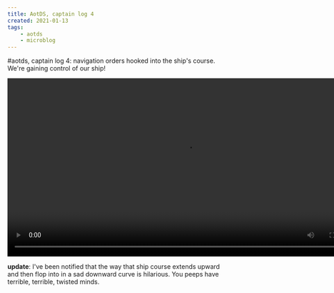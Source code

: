```yaml
---
title: AotDS, captain log 4
created: 2021-01-13
tags:
    - aotds
    - microblog
---
```


#aotds, captain log 4: navigation orders hooked into the ship's course. We're gaining control of our ship!

<div style="width: 100%; text-align: center">
    <video class="u-video" src="./update.mp4" width="800" controls>
        <source src="./update.mp4" type="video/mp4">
    </video>
</div>

**update**: I've been notified that the way that ship course extends upward and then flop into in a sad downward curve is hilarious.  You peeps have terrible, terrible, twisted minds.
